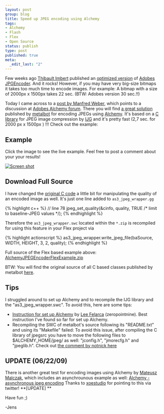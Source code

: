 ```yaml
--- 
layout: post
group: blog
title: Speed up JPEG encoding using Alchemy
tags: 
- Alchemy
- Flash
- Flex
- Open Source
status: publish
type: post
published: true
meta: 
  _edit_last: "2"
---
```

Few weeks ago [Thibault Imbert](http://www.bytearray.org/) published an [optimized version](http://www.bytearray.org/?p=775) of [Adobes JPGEncoder](http://code.google.com/p/as3corelib/). And it rocks! However, if you may have very big-size bitmaps it takes too much time to encode images. For example: A bitmap with a size of 2000px x 1500px takes 22 sec. (BTW: Adobes version 30 sec.!!)

Today I came across to a [post by Manfred Weber](http://manfred.dschini.org/2008/11/21/alchemy-jpeg-encoder/), which points to a discussion at [Adobes Alchemy forum](http://forums.adobe.com/community/labs/alchemy). There you will find [a great solution](http://forums.adobe.com/message/987186) published by [metalbot](http://metal.hurlant.com/blog/) for encoding JPEGs using [Alchemy](http://labs.adobe.com/technologies/alchemy/). It's based on a [C library](http://www.ijg.org/files/) for JPEG image compression by [IJG](http://www.ijg.org/) and it's pretty fast (2,7 sec. for 2000 px x 1500px ) !!! Check out the example:

<!--more-->

## Example

Click the image to see the live example. Feel free to post a comment about your your results!

[![Screen shot](/blog/uploads/2009/06/21/screen_testAlchemyJPEGEncoder.jpg)](/blog/uploads/2009/06/21/AlchemyJPEGEncoder.html)

## Download Full Source

I have changed  the [original C code](http://hurlant.com/as3_encoder_jpeg.tgz ) a little bit
for manipulating the quality of an encoded image as well. It's just one line added to `as3_jpeg_wrapper.gg`

{% highlight c++ %}
// line 78
jpeg_set_quality(&cinfo, quality, TRUE /* limit to baseline-JPEG values */);
{% endhighlight %}

Therefore the
`as3_jpeg_wrapper.swc` located within the `*.zip` is recompiled for using this feature in
your Flex project via

{% highlight actionscript %}
as3_jpeg_wrapper.write_jpeg_file(baSource, WIDTH, HEIGHT, 3, 2, quality);
{% endhighlight %}

Full source of the Flex based example above: [AlchemyJPEGEncoderFlexExample.zip](/blog/uploads/2009/06/21/AlchemyJPEGEncoderFlexExample.zip)

BTW: You will find the original source of all C based classes published by metalbot [here](http://forums.adobe.com/message/987186#987186).

## Tips

I struggled around to set up Alchemy and to recompile the IJG library and the "as3_jpeg_wrapper.swc". To avoid this, here are some tips:

*   [Instruction for set up Alchemy](http://www.zeropointnine.com/wiki/index.php?n=FlashPlatform.Alchemy) by [Lee Felarca](http://www.zeropointnine.com/blog/)   (zeropointnine). Best instruction I've found so far for set up Alchemy.
*   Recompiling the SWC of metalbot's source following its "README.txt" and using its "Makefile" failed: To avoid this issue, after compiling the C library of jpegsrc you have to move the following files to $ALCHEMY_HOME/jpeg/ as well: "jconfig.h", "jmorecfg.h" and "jpeglib.h". Check out [the comment by notnick here](http://forums.adobe.com/message/1059134#1059134)

## UPDATE (06/22/09)

There is another great test for encoding images using Alchemy by [Mateusz Malczak](http://segfaultlabs.com/), which includes an asynchrounous example as well: [Alchemy - asynchronous jpeg encoding](http://segfaultlabs.com/blog/post/asynchronous-jpeg-encoding) Thanks to [xoestudio](http://twitter.com/xoestudio) for pointing to this via twitter! **[UPDATE] **

Have fun ;)

-Jens
